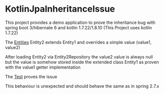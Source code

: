 # KotlinJpaInheritanceIssue
This project provides a demo application to prove the inheritance bug with spring boot 3/hibernate 6 and kotlin 1.7.22/1.8.10 (This Project uses kotlin 1.7.22)

The [Entities](src/main/kotlin/com/example/kotlinjpainheritanceissue/Entities.kt) Entity2 extends Entity1 and overrides a simple value (value1, value2)

After loading Entity2 via Entity2Repository the value2 value is always null but the value is somehow stored inside the extended class Entity1 as proven with the value1 getter implementation

The [Test](src/test/kotlin/com/example/kotlinjpainheritanceissue/KotlinJpaInheritanceIssueApplicationTests.kt) proves the issue

This behaviour is unexpected and should behave the same as in spring 2.7.x

